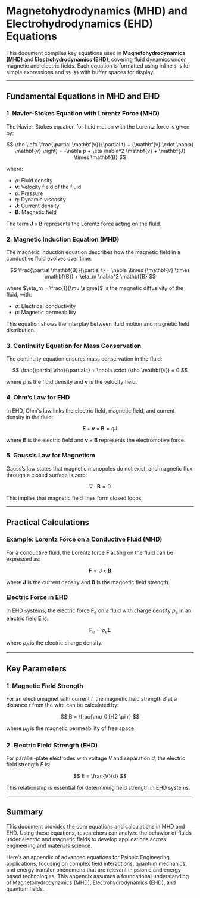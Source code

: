# Magnetohydrodynamics (MHD) and Electrohydrodynamics (EHD) Equations

This document compiles key equations used in **Magnetohydrodynamics (MHD)** and **Electrohydrodynamics (EHD)**, covering fluid dynamics under magnetic and electric fields. Each equation is formatted using inline `$ $` for simple expressions and `$$ $$` with buffer spaces for display.

---

## Fundamental Equations in MHD and EHD

### 1. Navier-Stokes Equation with Lorentz Force (MHD)

The Navier-Stokes equation for fluid motion with the Lorentz force is given by:

$$
\rho \left( \frac{\partial \mathbf{v}}{\partial t} + (\mathbf{v} \cdot \nabla) \mathbf{v} \right) = -\nabla p + \eta \nabla^2 \mathbf{v} + \mathbf{J} \times \mathbf{B}
$$

where:
- $\rho$: Fluid density
- $\mathbf{v}$: Velocity field of the fluid
- $p$: Pressure
- $\eta$: Dynamic viscosity
- $\mathbf{J}$: Current density
- $\mathbf{B}$: Magnetic field

The term $\mathbf{J} \times \mathbf{B}$ represents the Lorentz force acting on the fluid.

### 2. Magnetic Induction Equation (MHD)

The magnetic induction equation describes how the magnetic field in a conductive fluid evolves over time:

$$
\frac{\partial \mathbf{B}}{\partial t} = \nabla \times (\mathbf{v} \times \mathbf{B}) + \eta_m \nabla^2 \mathbf{B}
$$

where $\eta_m = \frac{1}{\mu \sigma}$ is the magnetic diffusivity of the fluid, with:
- $\sigma$: Electrical conductivity
- $\mu$: Magnetic permeability

This equation shows the interplay between fluid motion and magnetic field distribution.

### 3. Continuity Equation for Mass Conservation

The continuity equation ensures mass conservation in the fluid:

$$
\frac{\partial \rho}{\partial t} + \nabla \cdot (\rho \mathbf{v}) = 0
$$

where $\rho$ is the fluid density and $\mathbf{v}$ is the velocity field.

### 4. Ohm’s Law for EHD

In EHD, Ohm's law links the electric field, magnetic field, and current density in the fluid:

$$
\mathbf{E} + \mathbf{v} \times \mathbf{B} = \eta \mathbf{J}
$$

where $\mathbf{E}$ is the electric field and $\mathbf{v} \times \mathbf{B}$ represents the electromotive force.

### 5. Gauss’s Law for Magnetism

Gauss’s law states that magnetic monopoles do not exist, and magnetic flux through a closed surface is zero:

$$
\nabla \cdot \mathbf{B} = 0
$$

This implies that magnetic field lines form closed loops.

---

## Practical Calculations

### Example: Lorentz Force on a Conductive Fluid (MHD)

For a conductive fluid, the Lorentz force $\mathbf{F}$ acting on the fluid can be expressed as:

$$
\mathbf{F} = \mathbf{J} \times \mathbf{B}
$$

where $\mathbf{J}$ is the current density and $\mathbf{B}$ is the magnetic field strength.

### Electric Force in EHD

In EHD systems, the electric force $\mathbf{F}_e$ on a fluid with charge density $\rho_e$ in an electric field $\mathbf{E}$ is:

$$
\mathbf{F}_e = \rho_e \mathbf{E}
$$

where $\rho_e$ is the electric charge density.

---

## Key Parameters

### 1. Magnetic Field Strength

For an electromagnet with current $I$, the magnetic field strength $B$ at a distance $r$ from the wire can be calculated by:

$$
B = \frac{\mu_0 I}{2 \pi r}
$$

where $\mu_0$ is the magnetic permeability of free space.

### 2. Electric Field Strength (EHD)

For parallel-plate electrodes with voltage $V$ and separation $d$, the electric field strength $E$ is:

$$
E = \frac{V}{d}
$$

This relationship is essential for determining field strength in EHD systems.

---

## Summary

This document provides the core equations and calculations in MHD and EHD. Using these equations, researchers can analyze the behavior of fluids under electric and magnetic fields to develop applications across engineering and materials science.

Here’s an appendix of advanced equations for Psionic Engineering applications, focusing on complex field interactions, quantum mechanics, and energy transfer phenomena that are relevant in psionic and energy-based technologies. This appendix assumes a foundational understanding of Magnetohydrodynamics (MHD), Electrohydrodynamics (EHD), and quantum fields.
